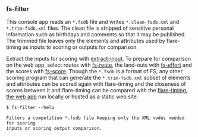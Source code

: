 ### fs-filter

This console app reads an `*.fsdb` file and writes `*.clean-fsdb.xml` and
`*.trim-fsdb.xml` files. The clean file is stripped of sensitive personal
information such as birthdays and comments so that it may be published. The
trimmed file leaves only the elements and attributes used by flare-timing as
inputs to scoring or outputs for comparison.

Extract the inputs for scoring with [extract-input](../extract-input). To
prepare for comparison on the web app, select routes with
[fs-route](../fs-route), the land-outs with [fs-effort](../fs-effort) and the
scores with [fs-score](../fs-score). Though the `*.fsdb` is a format of FS, any
other scoring program that can generate the `*.trim-fsdb.xml` subset of
elements and attributes can be scored again with flare-timing and the closeness
of scores between it and flare-timing can be compared with the [flare-timing,
the web app](../../../app-view) run locally or hosted as a static web site.

    $ fs-filter --help

    Filters a competition *.fsdb file keeping only the XML nodes needed for scoring
    inputs or scoring output comparison.
